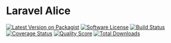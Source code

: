 # Laravel Alice

[![Latest Version on Packagist](https://img.shields.io/packagist/v/ck-developer/laravel-alice.svg?style=flat-square)](https://packagist.org/packages/ck-developer/laravel-alice)
[![Software License](https://img.shields.io/badge/license-MIT-brightgreen.svg?style=flat-square)](LICENSE.md)
[![Build Status](https://img.shields.io/travis/ck-developer/laravel-alice/master.svg?style=flat-square)](https://travis-ci.org/ck-developer/laravel-alice)
[![Coverage Status](https://img.shields.io/scrutinizer/coverage/g/ck-developer/laravel-alice.svg?style=flat-square)](https://scrutinizer-ci.com/g/ck-developer/laravel-alice/code-structure)
[![Quality Score](https://img.shields.io/scrutinizer/g/ck-developer/laravel-alice.svg?style=flat-square)](https://scrutinizer-ci.com/g/ck-developer/laravel-alice)
[![Total Downloads](https://img.shields.io/packagist/dt/ck-developer/laravel-alice.svg?style=flat-square)](https://packagist.org/packages/ck-developer/laravel-alice)
